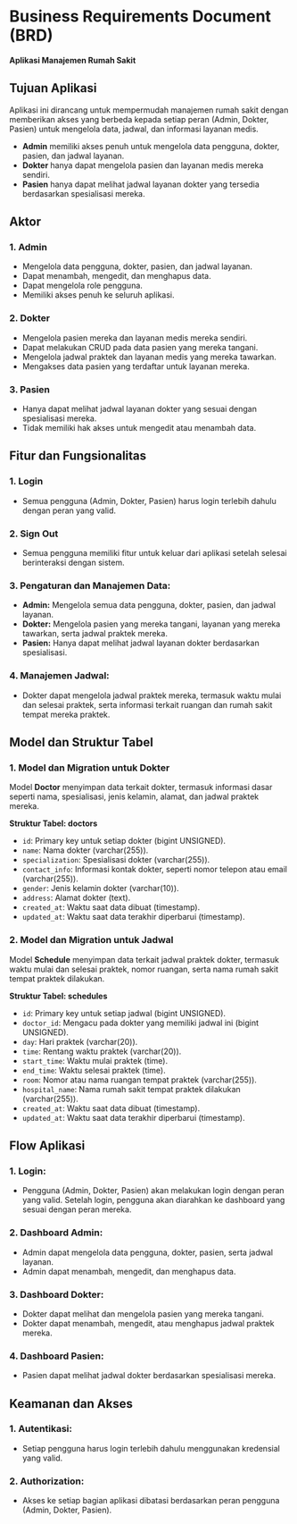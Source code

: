 # Business Requirements Document (BRD)  
**Aplikasi Manajemen Rumah Sakit**

## Tujuan Aplikasi
Aplikasi ini dirancang untuk mempermudah manajemen rumah sakit dengan memberikan akses yang berbeda kepada setiap peran (Admin, Dokter, Pasien) untuk mengelola data, jadwal, dan informasi layanan medis.  
- **Admin** memiliki akses penuh untuk mengelola data pengguna, dokter, pasien, dan jadwal layanan.
- **Dokter** hanya dapat mengelola pasien dan layanan medis mereka sendiri.
- **Pasien** hanya dapat melihat jadwal layanan dokter yang tersedia berdasarkan spesialisasi mereka.

## Aktor

### 1. **Admin**
- Mengelola data pengguna, dokter, pasien, dan jadwal layanan.
- Dapat menambah, mengedit, dan menghapus data.
- Dapat mengelola role pengguna.
- Memiliki akses penuh ke seluruh aplikasi.

### 2. **Dokter**
- Mengelola pasien mereka dan layanan medis mereka sendiri.
- Dapat melakukan CRUD pada data pasien yang mereka tangani.
- Mengelola jadwal praktek dan layanan medis yang mereka tawarkan.
- Mengakses data pasien yang terdaftar untuk layanan mereka.

### 3. **Pasien**
- Hanya dapat melihat jadwal layanan dokter yang sesuai dengan spesialisasi mereka.
- Tidak memiliki hak akses untuk mengedit atau menambah data.

## Fitur dan Fungsionalitas

### 1. **Login**
- Semua pengguna (Admin, Dokter, Pasien) harus login terlebih dahulu dengan peran yang valid.

### 2. **Sign Out**
- Semua pengguna memiliki fitur untuk keluar dari aplikasi setelah selesai berinteraksi dengan sistem.

### 3. **Pengaturan dan Manajemen Data:**
- **Admin:** Mengelola semua data pengguna, dokter, pasien, dan jadwal layanan.
- **Dokter:** Mengelola pasien yang mereka tangani, layanan yang mereka tawarkan, serta jadwal praktek mereka.
- **Pasien:** Hanya dapat melihat jadwal layanan dokter berdasarkan spesialisasi.

### 4. **Manajemen Jadwal:**
- Dokter dapat mengelola jadwal praktek mereka, termasuk waktu mulai dan selesai praktek, serta informasi terkait ruangan dan rumah sakit tempat mereka praktek.

## Model dan Struktur Tabel

### 1. **Model dan Migration untuk Dokter**
Model **Doctor** menyimpan data terkait dokter, termasuk informasi dasar seperti nama, spesialisasi, jenis kelamin, alamat, dan jadwal praktek mereka.

**Struktur Tabel: doctors**
- `id`: Primary key untuk setiap dokter (bigint UNSIGNED).
- `name`: Nama dokter (varchar(255)).
- `specialization`: Spesialisasi dokter (varchar(255)).
- `contact_info`: Informasi kontak dokter, seperti nomor telepon atau email (varchar(255)).
- `gender`: Jenis kelamin dokter (varchar(10)).
- `address`: Alamat dokter (text).
- `created_at`: Waktu saat data dibuat (timestamp).
- `updated_at`: Waktu saat data terakhir diperbarui (timestamp).

### 2. **Model dan Migration untuk Jadwal**
Model **Schedule** menyimpan data terkait jadwal praktek dokter, termasuk waktu mulai dan selesai praktek, nomor ruangan, serta nama rumah sakit tempat praktek dilakukan.

**Struktur Tabel: schedules**
- `id`: Primary key untuk setiap jadwal (bigint UNSIGNED).
- `doctor_id`: Mengacu pada dokter yang memiliki jadwal ini (bigint UNSIGNED).
- `day`: Hari praktek (varchar(20)).
- `time`: Rentang waktu praktek (varchar(20)).
- `start_time`: Waktu mulai praktek (time).
- `end_time`: Waktu selesai praktek (time).
- `room`: Nomor atau nama ruangan tempat praktek (varchar(255)).
- `hospital_name`: Nama rumah sakit tempat praktek dilakukan (varchar(255)).
- `created_at`: Waktu saat data dibuat (timestamp).
- `updated_at`: Waktu saat data terakhir diperbarui (timestamp).

## Flow Aplikasi

### 1. **Login:**
- Pengguna (Admin, Dokter, Pasien) akan melakukan login dengan peran yang valid. Setelah login, pengguna akan diarahkan ke dashboard yang sesuai dengan peran mereka.

### 2. **Dashboard Admin:**
- Admin dapat mengelola data pengguna, dokter, pasien, serta jadwal layanan.
- Admin dapat menambah, mengedit, dan menghapus data.

### 3. **Dashboard Dokter:**
- Dokter dapat melihat dan mengelola pasien yang mereka tangani.
- Dokter dapat menambah, mengedit, atau menghapus jadwal praktek mereka.

### 4. **Dashboard Pasien:**
- Pasien dapat melihat jadwal dokter berdasarkan spesialisasi mereka.

## Keamanan dan Akses

### 1. **Autentikasi:**
- Setiap pengguna harus login terlebih dahulu menggunakan kredensial yang valid.

### 2. **Authorization:**
- Akses ke setiap bagian aplikasi dibatasi berdasarkan peran pengguna (Admin, Dokter, Pasien).
